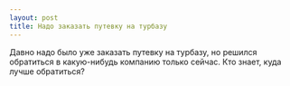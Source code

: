 ```yaml
---
layout: post 
title: Надо заказать путевку на турбазу 
--- 
```

Давно надо было уже заказать путевку на турбазу, но решился обратиться в какую-нибудь компанию только сейчас. Кто знает, куда лучше обратиться?